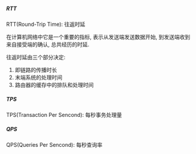 ##### RTT

RTT(Round-Trip Time): 往返时延

在计算机网络中它是一个重要的指标, 表示从发送端发送数据开始, 到发送端收到来自接受端的确认, 总共经历的时延.

往返时延由三个部分决定:

1. 即链路的传播时长
2. 末端系统的处理时间
3. 路由器的缓存中的排队和处理时间

##### TPS

TPS(Transaction Per Sencond): 每秒事务处理量

##### QPS

QPS(Queries Per Sencond): 每秒查询率
